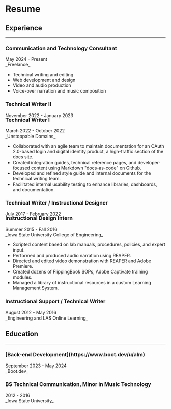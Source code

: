 # Resume

## Experience

---

<div class="split-heading-container">
	<h3 class="split-heading-left">Communication and Technology Consultant</h3>
	<span class="split-heading-right">May 2024 - Present</span>
</div>
_Freelance_

* Technical writing and editing
* Web development and design
* Video and audio production
* Voice-over narration and music composition

<div class="split-heading-container">
	<h3 class="split-heading-left">Technical Writer II</h3>
	<span class="split-heading-right">November 2022 - January 2023</span>
</div>
<div style="margin-top: -2em;" class="split-heading-container">
	<h3 class="split-heading-left">Technical Writer I</h3>
	<span class="split-heading-right">March 2022 - October 2022</span>
</div>
_Unstoppable Domains_

* Collaborated with an agile team to maintain documentation for an OAuth 2.0-based login and digital identity product, a high-traffic section of the docs site.
* Created integration guides, technical reference pages, and developer-focused content using Markdown "docs-as-code" on Github.
* Developed and refined style guide and internal documents for the technical writing team.
* Facilitated internal usability testing to enhance libraries, dashboards, and documentation.

<div class="split-heading-container">
	<h3 class="split-heading-left">Technical Writer / Instructional Designer</h3>
	<span class="split-heading-right">July 2017 - February 2022</span>
</div>
<div style="margin-top: -2em;" class="split-heading-container">
	<h3 class="split-heading-left">Instructional Design Intern</h3>
	<span class="split-heading-right">Summer 2015 - Fall 2016</span>
</div>
_Iowa State University College of Engineering_

* Scripted content based on lab manuals, procedures, policies, and expert input.
* Performed and produced audio narration using REAPER.
* Directed and edited video demonstration with REAPER and Adobe Premiere.
* Created dozens of FlippingBook SOPs, Adobe Captivate training modules.
* Managed a library of instructional resources in a custom Learning Management System.

<div class="split-heading-container">
	<h3 class="split-heading-left">Instructional Support / Technical Writer</h3>
	<span class="split-heading-right">August 2012 - May 2016</span>
</div>
_Engineering and LAS Online Learning_

## Education

---

<div class="split-heading-container">
	<h3 class="split-heading-left">
	[Back-end Development](https://www.boot.dev/u/alm)
	</h3>
	<span class="split-heading-right">September 2023 - May 2024</span>
</div>
_Boot.dev_

<div class="split-heading-container">
	<h3 class="split-heading-left">BS Technical Communication, Minor in Music Technology</h3>
	<span class="split-heading-right">2012 - 2016</span>
</div>
_Iowa State University_
